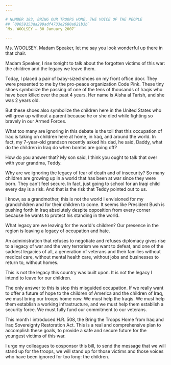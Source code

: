 ```yaml
---
---

# NUMBER 183, BRING OUR TROOPS HOME, THE VOICE OF THE PEOPLE
## `09659153da299adf4733e2680a021b3b`
`Ms. WOOLSEY — 30 January 2007`

---
```



Ms. WOOLSEY. Madam Speaker, let me say you look wonderful up there in 
that chair.

Madam Speaker, I rise tonight to talk about the forgotten victims of 
this war: the children and the legacy we leave them.

Today, I placed a pair of baby-sized shoes on my front office door. 
They were presented to me by the pro-peace organization Code Pink. 
These tiny shoes symbolize the passing of one of the tens of thousands 
of Iraqis who have been killed over the past 4 years. Her name is Aisha 
al Tarish, and she was 2 years old.

But these shoes also symbolize the children here in the United States 
who will grow up without a parent because he or she died while fighting 
so bravely in our Armed Forces.

What too many are ignoring in this debate is the toll that this 
occupation of Iraq is taking on children here at home, in Iraq, and 
around the world. In fact, my 7-year-old grandson recently asked his 
dad, he said, Daddy, what do the children in Iraq do when bombs are 
going off?

How do you answer that? My son said, I think you ought to talk that 
over with your grandma, Teddy.

Why are we ignoring the legacy of fear of death and of insecurity? So 
many children are growing up in a world that has been at war since they 
were born. They can't feel secure. In fact, just going to school for an 
Iraqi child every day is a risk. And that is the risk that Teddy 
pointed out to us.

I know, as a grandmother, this is not the world I envisioned for my 
grandchildren and for their children to come. It seems like President 
Bush is pushing forth in Iraq absolutely despite opposition from every 
corner because he wants to protect his standing in the world.

What legacy are we leaving for the world's children? Our presence in 
the region is leaving a legacy of occupation and hate.

An administration that refuses to negotiate and refuses diplomacy 
gives rise to a legacy of war and the very terrorism we want to defeat, 
and one of the saddest legacies of all, a generation of veterans and 
their families without medical care, without mental health care, 
without jobs and businesses to return to, without homes.

This is not the legacy this country was built upon. It is not the 
legacy I intend to leave for our children.

The only answer to this is stop this misguided occupation. If we 
really want to offer a future of hope to the children of America and 
the children of Iraq, we must bring our troops home now. We must help 
the Iraqis. We must help them establish a working infrastructure, and 
we must help them establish a security force. We must fully fund our 
commitment to our veterans.

This month I introduced H.R. 508, the Bring the Troops Home from Iraq 
and Iraq Sovereignty Restoration Act. This is a real and comprehensive 
plan to accomplish these goals, to provide a safe and secure future for 
the youngest victims of this war.

I urge my colleagues to cosponsor this bill, to send the message that 
we will stand up for the troops, we will stand up for those victims and 
those voices who have been ignored for too long: the children.
